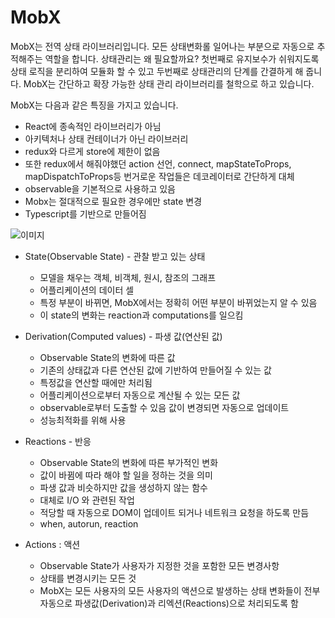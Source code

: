 # MobX

MobX는 전역 상태 라이브러리입니다. 모든 상태변화롤 일어나는 부분으로 자동으로 추적해주는 역할을 합니다.
상태관리는 왜 필요할까요? 첫번째로 유지보수가 쉬워지도록 상태 로직을 분리하여 모듈화 할 수 있고 두번째로 상태관리의 단계를 간결하게 해 줍니다.
MobX는 간단하고 확장 가능한 상태 관리 라이브러리를 철학으로 하고 있습니다.

MobX는 다음과 같은 특징을 가지고 있습니다.

- React에 종속적인 라이브러리가 아님
- 아키텍처나 상태 컨테이너가 아닌 라이브러리
- redux와 다르게 store에 제한이 없음
- 또한 redux에서 해줘야했던 action 선언, connect, mapStateToProps, mapDispatchToProps등 번거로운 작업들은 데코레이터로 간단하게 대체
- observable을 기본적으로 사용하고 있음
- Mobx는 절대적으로 필요한 경우에만 state 변경
- Typescript를 기반으로 만들어짐

![이미지](https://jeffgukang.github.io/react-native-tutorial/docs/state-tutorial/mobx-tutorial/images/mobx-core-idea.png)

- State(Observable State) - 관찰 받고 있는 상태

  - 모델을 채우는 객체, 비객체, 원시, 참조의 그래프
  - 어플리케이션의 데이터 셀
  - 특정 부분이 바뀌면, MobX에서는 정확히 어떤 부분이 바뀌었는지 알 수 있음
  - 이 state의 변화는 reaction과 computations를 일으킴

- Derivation(Computed values) - 파생 값(연산된 값)

  - Observable State의 변화에 따른 값
  - 기존의 상태값과 다른 연산된 값에 기반하여 만들어질 수 있는 값
  - 특정값을 연산할 때에만 처리됨
  - 어플리케이션으로부터 자동으로 계산될 수 있는 모든 값
  - observable로부터 도출할 수 있음 값이 변경되면 자동으로 업데이트
  - 성능최적화를 위해 사용

- Reactions - 반응

  - Observable State의 변화에 따른 부가적인 변화
  - 값이 바뀜에 따라 해야 할 일을 정하는 것을 의미
  - 파생 값과 비슷하지만 값을 생성하지 않는 함수
  - 대체로 I/O 와 관련된 작업
  - 적당할 때 자동으로 DOM이 업데이트 되거나 네트워크 요청을 하도록 만듬
  - when, autorun, reaction

- Actions : 액션

  - Observable State가 사용자가 지정한 것을 포함한 모든 변경사항
  - 상태를 변경시키는 모든 것
  - MobX는 모든 사용자의 모든 사용자의 액션으로 발생하는 상태 변화들이 전부 자동으로 파생값(Derivation)과 리엑션(Reactions)으로 처리되도록 함
